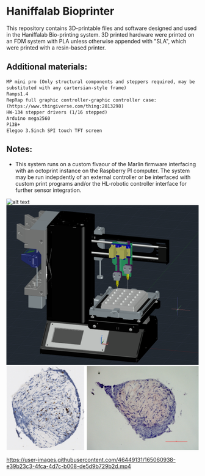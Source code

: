 # Haniffalab Bioprinter

This repository contains 3D-printable files and software designed and used in the Haniffalab Bio-printing system. 3D printed hardware were printed on an FDM system with PLA unless otherwise appended with "SLA", which were printed with a resin-based printer.

## Additional materials:
	MP mini pro (Only structural components and steppers required, may be substituted with any cartersian-style frame)
	Ramps1.4
  	RepRap full graphic controller-graphic controller case: (https://www.thingiverse.com/thing:2813298)
	HW-134 stepper drivers (1/16 stepped)
	Arduino mega2560
  	Pi3B+
  	Elegoo 3.5inch SPI touch TFT screen 
## Notes:
- This system runs on a custom flvaour of the Marlin firmware interfacing with an octoprint instance on the Raspberry PI computer. The system may be run indepdently of an external controller or be interfaced with custom print programs and/or the HL-robotic controller interface for further sensor integration. 
	
![alt text](https://github.com/haniffalab/HL_open_source_hardware/blob/main/1_HL_Bioprinter/20210126_163532.jpg)
![alt text](https://github.com/haniffalab/HL_open_source_hardware/blob/main/1_HL_Bioprinter/2_mp_mini_3d_model/asemlbleed.png)
![alt text](https://github.com/haniffalab/HL_open_source_hardware/blob/main/1_HL_Bioprinter/organoids.png)

https://user-images.githubusercontent.com/46449131/165060938-e39b23c3-4fca-4d7c-b008-de5d9b729b2d.mp4

